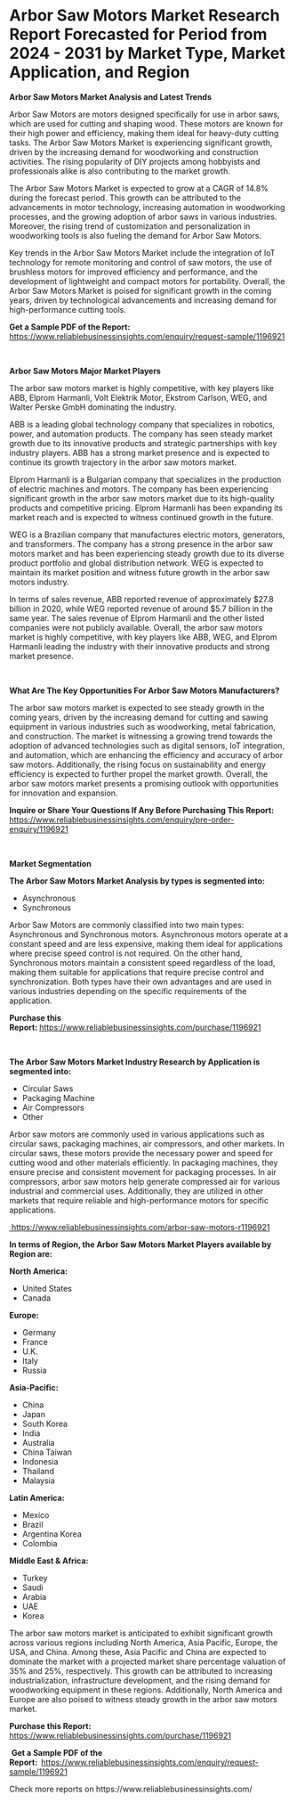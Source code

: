 <p><h1>Arbor Saw Motors Market Research Report Forecasted for Period from 2024 -  2031 by Market Type, Market Application, and Region</h1></p><p><strong>Arbor Saw Motors Market Analysis and Latest Trends</strong></p>
<p><p>Arbor Saw Motors are motors designed specifically for use in arbor saws, which are used for cutting and shaping wood. These motors are known for their high power and efficiency, making them ideal for heavy-duty cutting tasks. The Arbor Saw Motors Market is experiencing significant growth, driven by the increasing demand for woodworking and construction activities. The rising popularity of DIY projects among hobbyists and professionals alike is also contributing to the market growth.</p><p>The Arbor Saw Motors Market is expected to grow at a CAGR of 14.8% during the forecast period. This growth can be attributed to the advancements in motor technology, increasing automation in woodworking processes, and the growing adoption of arbor saws in various industries. Moreover, the rising trend of customization and personalization in woodworking tools is also fueling the demand for Arbor Saw Motors.</p><p>Key trends in the Arbor Saw Motors Market include the integration of IoT technology for remote monitoring and control of saw motors, the use of brushless motors for improved efficiency and performance, and the development of lightweight and compact motors for portability. Overall, the Arbor Saw Motors Market is poised for significant growth in the coming years, driven by technological advancements and increasing demand for high-performance cutting tools.</p></p>
<p><strong>Get a Sample PDF of the Report:&nbsp;</strong> <a href="https://www.reliablebusinessinsights.com/enquiry/request-sample/1196921">https://www.reliablebusinessinsights.com/enquiry/request-sample/1196921</a></p>
<p>&nbsp;</p>
<p><strong>Arbor Saw Motors Major Market Players</strong></p>
<p><p>The arbor saw motors market is highly competitive, with key players like ABB, Elprom Harmanli, Volt Elektrik Motor, Ekstrom Carlson, WEG, and Walter Perske GmbH dominating the industry. </p><p>ABB is a leading global technology company that specializes in robotics, power, and automation products. The company has seen steady market growth due to its innovative products and strategic partnerships with key industry players. ABB has a strong market presence and is expected to continue its growth trajectory in the arbor saw motors market.</p><p>Elprom Harmanli is a Bulgarian company that specializes in the production of electric machines and motors. The company has been experiencing significant growth in the arbor saw motors market due to its high-quality products and competitive pricing. Elprom Harmanli has been expanding its market reach and is expected to witness continued growth in the future.</p><p>WEG is a Brazilian company that manufactures electric motors, generators, and transformers. The company has a strong presence in the arbor saw motors market and has been experiencing steady growth due to its diverse product portfolio and global distribution network. WEG is expected to maintain its market position and witness future growth in the arbor saw motors industry.</p><p>In terms of sales revenue, ABB reported revenue of approximately $27.8 billion in 2020, while WEG reported revenue of around $5.7 billion in the same year. The sales revenue of Elprom Harmanli and the other listed companies were not publicly available. Overall, the arbor saw motors market is highly competitive, with key players like ABB, WEG, and Elprom Harmanli leading the industry with their innovative products and strong market presence.</p></p>
<p>&nbsp;</p>
<p><strong>What Are The Key Opportunities For Arbor Saw Motors Manufacturers?</strong></p>
<p><p>The arbor saw motors market is expected to see steady growth in the coming years, driven by the increasing demand for cutting and sawing equipment in various industries such as woodworking, metal fabrication, and construction. The market is witnessing a growing trend towards the adoption of advanced technologies such as digital sensors, IoT integration, and automation, which are enhancing the efficiency and accuracy of arbor saw motors. Additionally, the rising focus on sustainability and energy efficiency is expected to further propel the market growth. Overall, the arbor saw motors market presents a promising outlook with opportunities for innovation and expansion.</p></p>
<p><strong>Inquire or Share Your Questions If Any Before Purchasing This Report:</strong> <a href="https://www.reliablebusinessinsights.com/enquiry/pre-order-enquiry/1196921">https://www.reliablebusinessinsights.com/enquiry/pre-order-enquiry/1196921</a></p>
<p>&nbsp;</p>
<p><strong>Market Segmentation</strong></p>
<p><strong>The Arbor Saw Motors Market Analysis by types is segmented into:</strong></p>
<p><ul><li>Asynchronous</li><li>Synchronous</li></ul></p>
<p><p>Arbor Saw Motors are commonly classified into two main types: Asynchronous and Synchronous motors. Asynchronous motors operate at a constant speed and are less expensive, making them ideal for applications where precise speed control is not required. On the other hand, Synchronous motors maintain a consistent speed regardless of the load, making them suitable for applications that require precise control and synchronization. Both types have their own advantages and are used in various industries depending on the specific requirements of the application.</p></p>
<p><strong>Purchase this Report:&nbsp;</strong><a href="https://www.reliablebusinessinsights.com/purchase/1196921">https://www.reliablebusinessinsights.com/purchase/1196921</a></p>
<p>&nbsp;</p>
<p><strong>The Arbor Saw Motors Market Industry Research by Application is segmented into:</strong></p>
<p><ul><li>Circular Saws</li><li>Packaging Machine</li><li>Air Compressors</li><li>Other</li></ul></p>
<p><p>Arbor saw motors are commonly used in various applications such as circular saws, packaging machines, air compressors, and other markets. In circular saws, these motors provide the necessary power and speed for cutting wood and other materials efficiently. In packaging machines, they ensure precise and consistent movement for packaging processes. In air compressors, arbor saw motors help generate compressed air for various industrial and commercial uses. Additionally, they are utilized in other markets that require reliable and high-performance motors for specific applications.</p></p>
<p><a href="https://www.reliablebusinessinsights.com/arbor-saw-motors-r1196921">&nbsp;https://www.reliablebusinessinsights.com/arbor-saw-motors-r1196921</a></p>
<p><strong>In terms of Region, the Arbor Saw Motors Market Players available by Region are:</strong></p>
<p>
    <p> <strong> North America: </strong>
        <ul>
            <li>United States</li>
            <li>Canada</li>
        </ul>
        </p> 
    <p> <strong> Europe: </strong>
        <ul>
            <li>Germany</li>
            <li>France</li>
            <li>U.K.</li>
            <li>Italy</li>
            <li>Russia</li>
        </ul>
        </p> 
    <p> <strong> Asia-Pacific: </strong>
        <ul>
            <li>China</li>
            <li>Japan</li>
            <li>South Korea</li>
            <li>India</li>
            <li>Australia</li>
            <li>China Taiwan</li>
            <li>Indonesia</li>
            <li>Thailand</li>
            <li>Malaysia</li>
        </ul>
        </p> 
    <p> <strong> Latin America: </strong>
        <ul>
            <li>Mexico</li>
            <li>Brazil</li>
            <li>Argentina Korea</li>
            <li>Colombia</li>
        </ul>
        </p> 
    <p> <strong> Middle East & Africa: </strong>
        <ul>
            <li>Turkey</li>
            <li>Saudi</li>
            <li>Arabia</li>
            <li>UAE</li>
            <li>Korea</li>
        </ul>
    </p>
    </p>
<p><p>The arbor saw motors market is anticipated to exhibit significant growth across various regions including North America, Asia Pacific, Europe, the USA, and China. Among these, Asia Pacific and China are expected to dominate the market with a projected market share percentage valuation of 35% and 25%, respectively. This growth can be attributed to increasing industrialization, infrastructure development, and the rising demand for woodworking equipment in these regions. Additionally, North America and Europe are also poised to witness steady growth in the arbor saw motors market.</p></p>
<p><strong>Purchase this Report: </strong><a href="https://www.reliablebusinessinsights.com/purchase/1196921">https://www.reliablebusinessinsights.com/purchase/1196921</a></p>
<p>&nbsp;<strong>Get a Sample PDF of the Report:&nbsp;&nbsp;</strong><a href="https://www.reliablebusinessinsights.com/enquiry/request-sample/1196921">https://www.reliablebusinessinsights.com/enquiry/request-sample/1196921</a></p>
<p><strong></strong></p>
<p>Check more reports on https://www.reliablebusinessinsights.com/</p>